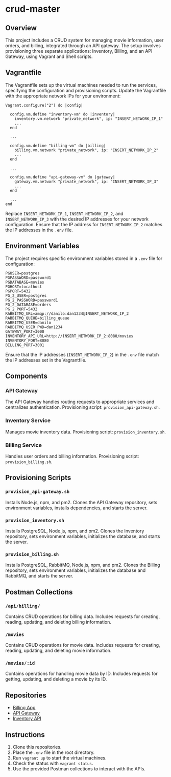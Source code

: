 # crud-master

## Overview

This project includes a CRUD system for managing movie information, user orders, and billing, integrated through an API gateway. The setup involves provisioning three separate applications: Inventory, Billing, and an API Gateway, using Vagrant and Shell scripts.

## Vagrantfile

The Vagrantfile sets up the virtual machines needed to run the services, specifying the configuration and provisioning scripts. Update the Vagrantfile with the appropriate network IPs for your environment:

```
Vagrant.configure("2") do |config|

  config.vm.define "inventory-vm" do |inventory|
    inventory.vm.network "private_network", ip: "INSERT_NETWORK_IP_1"
    ...
  end

  ...

  config.vm.define "billing-vm" do |billing|
    billing.vm.network "private_network", ip: "INSERT_NETWORK_IP_2"
    ...
  end

  ...

  config.vm.define "api-gateway-vm" do |gateway|
    gateway.vm.network "private_network", ip: "INSERT_NETWORK_IP_3"
    ...
  end

  ...
end
```
Replace `INSERT_NETWORK_IP_1`, `INSERT_NETWORK_IP_2`, and `INSERT_NETWORK_IP_3` with the desired IP addresses for your network configuration. Ensure that the IP address for `INSERT_NETWORK_IP_2` matches the IP addresses in the `.env` file.

## Environment Variables

The project requires specific environment variables stored in a `.env` file for configuration:

```
PGUSER=postgres
PGPASSWORD=password1
PGDATABASE=movies
PGHOST=localhost
PGPORT=5432
PG_2_USER=postgres
PG_2_PASSWORD=password1
PG_2_DATABASE=orders
PG_2_PORT=5432
RABBITMQ_URL=amqp://danilo:dan1234@INSERT_NETWORK_IP_2
RABBITMQ_QUEUE=billing_queue
RABBITMQ_USER=danilo
RABBITMQ_USER_PWD=dan1234
GATEWAY_PORT=3000
INVENTORY_API_URL=http://INSERT_NETWORK_IP_2:8080/movies
INVENTORY_PORT=8080
BILLING_PORT=3001
```

Ensure that the IP addresses (`INSERT_NETWORK_IP_2`) in the `.env` file match the IP addresses set in the Vagrantfile.

## Components

### API Gateway
The API Gateway handles routing requests to appropriate services and centralizes authentication. Provisioning script: `provision_api-gateway.sh`.

### Inventory Service
Manages movie inventory data. Provisioning script: `provision_inventory.sh`.

### Billing Service
Handles user orders and billing information. Provisioning script: `provision_billing.sh`.

## Provisioning Scripts

### `provision_api-gateway.sh`
Installs Node.js, npm, and pm2. Clones the API Gateway repository, sets environment variables, installs dependencies, and starts the server.

### `provision_inventory.sh`
Installs PostgreSQL, Node.js, npm, and pm2. Clones the Inventory repository, sets environment variables, initializes the database, and starts the server.

### `provision_billing.sh`
Installs PostgreSQL, RabbitMQ, Node.js, npm, and pm2. Clones the Billing repository, sets environment variables, initializes the database and RabbitMQ, and starts the server.

## Postman Collections

### `/api/billing/`
Contains CRUD operations for billing data. Includes requests for creating, reading, updating, and deleting billing information.

### `/movies`
Contains CRUD operations for movie data. Includes requests for creating, reading, updating, and deleting movie information.

### `/movies/:id`
Contains operations for handling movie data by ID. Includes requests for getting, updating, and deleting a movie by its ID.

## Repositories

- [Billing App](https://github.com/daniloccangucu/crud-master_billing-app)
- [API Gateway](https://github.com/daniloccangucu/crud-master_api-gateway)
- [Inventory API](https://github.com/daniloccangucu/crud-master_inventory-api)

## Instructions

1. Clone this repositories.
2. Place the `.env` file in the root directory.
3. Run `vagrant up` to start the virtual machines.
4. Check the status with `vagrant status`.
5. Use the provided Postman collections to interact with the APIs.
